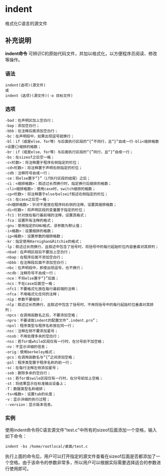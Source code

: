 # indent

格式化C语言的源文件

## 补充说明

**indent命令** 可辨识C的原始代码文件，并加以格式化，以方便程序员阅读、修改等操作。

### 语法

```text
indent(选项)(源文件)
或
indent（选项)(源文件)(-o 目标文件)
```

### 选项

```text
-bad：在声明区加上空白行；
-bap：添加空白行；
-bbb：在注释后面添加空白行；
-bc：在声明段中，如果出现逗号就换行；
-bl：if（或是else、for等）与后面执行区段的“{”不同行，且“}”自成一行-bli<缩排格数>设置{}缩排的格数；
-br：if（或是else、for等）与后面执行区段的“{”同行，且“}”自成一行；
-bs：在sizeof之后空一格；
-c<栏数>：将注释置于程序右侧指定的栏位；
-cd<栏数>：将注释置于声明右侧指定的栏位；
-cdb：注释符号自成一行；
-ce：将else置于“}”（if执行区段的结尾）之后；
-ci：<缩排格数>：叙述过长而换行时，指定换行后缩排的格数；
-cli<缩排格数>：使用case时，switch缩排的格数；
-cp<栏数>：将注释置于else与elseif叙述右侧指定的栏位；
-cs：在case之后空一格；
-d<缩排格数>：针对不是放在程序码右侧的注释，设置其缩排格数；
-di<栏数>：将声明区段的变量置于指定的栏位；
-fc1：针对放在每行最前端的注释，设置其格式；
-fca：设置所有注释的格式；
-gnu：使用指定的GNU格式，该参数为默认值；
-i<格数>：设置缩排的格数；
-ip<格数>：设置参数的缩排格数；
-kr：指定使用Kernighan&Ritchie的格式；
-lp：叙述过长而换行，且叙述中包含了括号时，将括号中的每行起始栏位内容垂直对其排列；
-nbad：在声明区段后不要加上空白行；
-nbap：在程序后面不添加空白行；
-nbbb：在注释段后面不添加空白行；
-nbc：在声明段中，即使出现逗号，也不换行；
-ncdb：注释符号不自成一行；
-nce：不将else置于“}”后面；
-ncs：不在case后面空一格；
-nfc1：不要格式化放在每行最前端的注释；
-nfca：不用格式化任何的注释；
-nip：参数不要缩排；
-nlp：叙述过长而换行，且叙述中包含了括号时，不用将括号中的每行起始栏位垂直对其排列；
-npcs：在调用函数名之后，不要添加空格；
-npro：不要读取indent的配置文件“.indent.pro”；
-npsl：程序类型与程序名称放在同一行；
-nsc：注释左侧不要添加星号；
-nsob：不用处理多余的空白行；
-nss：若for或while区段仅有一行时，在分号前不加空格；
-nv：不显示详细的信息；
-orig：使用berkeley格式；
-pcs：在调用函数名与“{”之间添加空格；
-psl：程序类型置于程序名称的前一行；
-sc：在每行注释左侧添加星号；
-sob：删除多余的空白行；
-ss：若for或swile区段仅有一行时，在分号前加上空格；
-st：将结果显示在标准输出设备上；
-T：数据类型名称缩排；
-ts<格数>：设置tab的长度；
-v：显示详细的执行过程；
--version：显示版本信息。
```

### 实例

使用indent命令将C语言源文件"test.c"中所有的sizeof后面添加一个空格，输入如下命令：

```text
indent -bs /home/rootlocal/桌面/test.c
```

执行上面的命令后，用户可以打开指定的源文件查看在sizeof后面是否都添加了一个空格。由于该命令的参数非常多，所以用户可以根据实际需要选择适合的参数进行使用即可。


